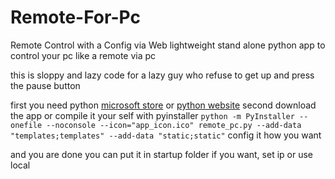 # Remote-For-Pc
Remote Control with a Config via Web
lightweight stand alone python app to control your pc like a remote via pc

this is sloppy and lazy code for a lazy guy who refuse to get up and press the pause button

first you need python
[microsoft store](https://apps.microsoft.com/detail/9PNRBTZXMB4Z?hl=en-us&gl=US&ocid=pdpshare)
or
[python website](https://www.python.org/downloads)
second download the app or compile it your self with pyinstaller
`python -m PyInstaller --onefile --noconsole --icon="app_icon.ico" remote_pc.py --add-data "templates;templates" --add-data "static;static"`
config it how you want

and you are done
you can put it in startup folder if you want, set ip or use local
